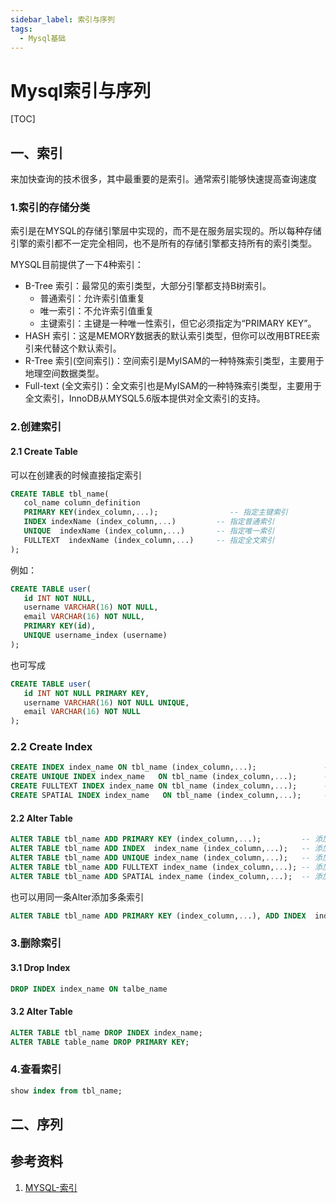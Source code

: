 ```yaml
---
sidebar_label: 索引与序列
tags:
  - Mysql基础
---
```


# Mysql索引与序列

[TOC]

## 一、索引

来加快查询的技术很多，其中最重要的是索引。通常索引能够快速提高查询速度

### 1.索引的存储分类

索引是在MYSQL的存储引擎层中实现的，而不是在服务层实现的。所以每种存储引擎的索引都不一定完全相同，也不是所有的存储引擎都支持所有的索引类型。

MYSQL目前提供了一下4种索引：

- B-Tree 索引：最常见的索引类型，大部分引擎都支持B树索引。
  - 普通索引：允许索引值重复
  - 唯一索引：不允许索引值重复
  - 主键索引：主键是一种唯一性索引，但它必须指定为“PRIMARY KEY”。
- HASH 索引：这是MEMORY数据表的默认索引类型，但你可以改用BTREE索引来代替这个默认索引。
- R-Tree 索引(空间索引)：空间索引是MyISAM的一种特殊索引类型，主要用于地理空间数据类型。
- Full-text (全文索引)：全文索引也是MyISAM的一种特殊索引类型，主要用于全文索引，InnoDB从MYSQL5.6版本提供对全文索引的支持。

### 2.创建索引

#### 2.1 Create Table

可以在创建表的时候直接指定索引

```sql
CREATE TABLE tbl_name(  
   col_name column_definition 
   PRIMARY KEY(index_column,...);                -- 指定主键索引
   INDEX indexName (index_column,...)         -- 指定普通索引
   UNIQUE  indexName (index_column,...)       -- 指定唯一索引
   FULLTEXT  indexName (index_column,...)     -- 指定全文索引
); 
```

例如：

```sql
CREATE TABLE user(  
   id INT NOT NULL,   
   username VARCHAR(16) NOT NULL,  
   email VARCHAR(16) NOT NULL,  
   PRIMARY KEY(id),
   UNIQUE username_index (username)  
); 
```

也可写成

```sql
CREATE TABLE user(  
   id INT NOT NULL PRIMARY KEY,   
   username VARCHAR(16) NOT NULL UNIQUE,  
   email VARCHAR(16) NOT NULL
); 
```

### 2.2 Create Index

```sql
CREATE INDEX index_name ON tbl_name (index_column,...);               -- 创建普通索引
CREATE UNIQUE INDEX index_name   ON tbl_name (index_column,...);      -- 创建唯一索引
CREATE FULLTEXT INDEX index_name ON tbl_name (index_column,...);      -- 创建全文索引
CREATE SPATIAL INDEX index_name   ON tbl_name (index_column,...);     -- 创建唯一索引
```

#### 2.2  Alter Table

```sql
ALTER TABLE tbl_name ADD PRIMARY KEY (index_column,...);         -- 添加主键索引
ALTER TABLE tbl_name ADD INDEX  index_name (index_column,...);   -- 添加普通索引
ALTER TABLE tbl_name ADD UNIQUE index_name (index_column,...);   -- 添加唯一索引
ALTER TABLE tbl_name ADD FULLTEXT index_name (index_column,...); -- 添加全文索引
ALTER TABLE tbl_name ADD SPATIAL index_name (index_column,...);  -- 添加SPATIAL索引
```

也可以用同一条Alter添加多条索引

```sql
ALTER TABLE tbl_name ADD PRIMARY KEY (index_column,...), ADD INDEX  index_name (index_column,...), ADD UNIQUE index_name (index_column,...);
```

### 3.删除索引

#### 3.1 Drop Index

```sql
DROP INDEX index_name ON talbe_name
```

#### 3.2 Alter Table

```sql
ALTER TABLE tbl_name DROP INDEX index_name;
ALTER TABLE table_name DROP PRIMARY KEY;
```

### 4.查看索引

```sql
show index from tbl_name;
```

## 二、序列

## 参考资料

1. [MYSQL-索引](https://segmentfault.com/a/1190000003072424)
